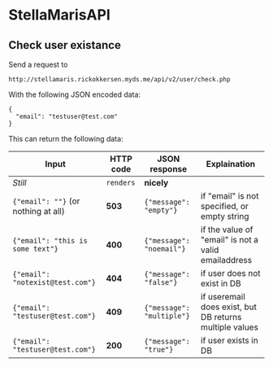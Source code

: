 # StellaMarisAPI

## Check user existance 

Send a request to

`http://stellamaris.rickokkersen.myds.me/api/v2/user/check.php`

With the following JSON encoded data:
```
{
  "email": "testuser@test.com"
}
```
This can return the following data:

Input | HTTP code | JSON response | Explaination
--- | --- | --- | ---
*Still* | `renders` | **nicely**
`{"email": ""}` (or nothing at all) | **503** | `{"message": "empty"}` | if "email" is not specified, or empty string
`{"email": "this is some text"}` | **400** | `{"message": "noemail"}` | if the value of "email" is not a valid emailaddress
`{"email": "notexist@test.com"}` | **404** | `{"message": "false"}` | if user does not exist in DB
`{"email": "testuser@test.com"}` | **409** | `{"message": "multiple"}` | if useremail does exist, but DB returns multiple values
`{"email": "testuser@test.com"}` | **200** | `{"message": "true"}` | if user exists in DB
